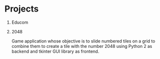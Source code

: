 # Projects

1. Educom
   
2. 2048

   Game application whose objective is to slide numbered tiles on a grid to combine them to create a tile with the number 2048 using Python 2 as backend and tkinter GUI library as    frontend.
   
   
